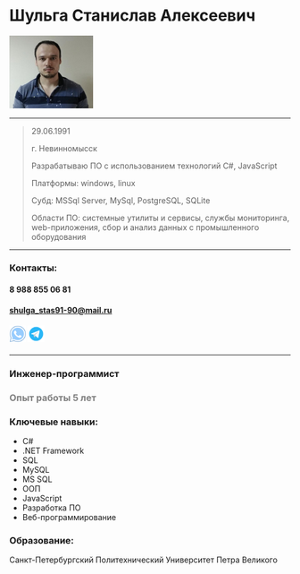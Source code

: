 # <b>Шульга Станислав Алексеевич</b>
<img src="./images/photo.jpeg" width="150"/>

---
>29.06.1991   
><p>г. Невинномысск</p>
><p>Разрабатываю ПО с использованием технологий C#, JavaScript</p>
><p>Платформы: windows, linux</p>
><p>Субд: MSSql Server, MySql, PostgreSQL, SQLite</p>
><p>Области ПО: системные утилиты и сервисы, службы мониторинга, web-приложения, сбор и анализ данных с промышленного оборудования</p>

---

### <b>Контакты:</b>
#### 8 988 855 06 81
#### shulga_stas91-90@mail.ru  
#### [<img src="./images/w3.png" title="shulga_stas" width="30"/>](https://wa.me/89888550681) [<img src="./images/t.png" title="@shulga_stas" width="30"/>](https://t.me/shulga_stas)

---
 ### <b>Инженер-программист</b>

 ### <span style="color:grey">Опыт работы 5 лет</span>

 ### <b>Ключевые навыки:</b>
 * C#
 * .NET Framework
 * SQL
 * MySQL
 * MS SQL
 * ООП
 * JavaScript
 * Разработка ПО
 * Веб-программирование

### <b>Образование:</b>
Санкт-Петербургский Политехнический Университет Петра Великого
